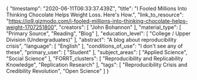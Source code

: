 {
    "timestamp": "2020-06-11T06:33:37.439Z",
    "title": "I Fooled Millions Into Thinking Chocolate Helps Weight Loss. Here's How.",
    "link_to_resource": "https://io9.gizmodo.com/i-fooled-millions-into-thinking-chocolate-helps-weight-1707251800",
    "creators": [
        "John Bohannon"
    ],
    "material_type": [
        "Primary Source",
        "Reading",
        "Blog"
    ],
    "education_level": [
        "College / Upper Division (Undergraduates)"
    ],
    "abstract": "A blog about reproducibility crisis",
    "language": [
        "English"
    ],
    "conditions_of_use": "I don't see any of these",
    "primary_user": [
        "Student"
    ],
    "subject_areas": [
        "Applied Science",
        "Social Science"
    ],
    "FORRT_clusters": [
        "Reproducibility and Replicability Knowledge",
        "Replication Research"
    ],
    "tags": [
        "Reproducibility Crisis and Credibility Revolution",
        "Open Science"
    ]
}